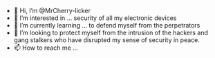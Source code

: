 - 👋 Hi, I’m @MrCherry-licker
- 👀 I’m interested in ... security of all my electronic devices
- 🌱 I’m currently learning ... to defend myself from the perpetrators
- 💞️ I’m looking to protect myself from the intrusion of the hackers and gang stalkers who have disrupted my sense of security in peace.
- 📫 How to reach me ...

<!---
MrCherry-licker/MrCherry-licker is a ✨ special ✨ repository because its `README.md` (this file) appears on your GitHub profile.
You can click the Preview link to take a look at your changes.
--->

